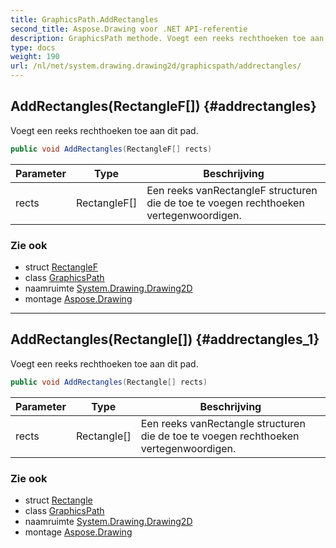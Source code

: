 ```yaml
---
title: GraphicsPath.AddRectangles
second_title: Aspose.Drawing voor .NET API-referentie
description: GraphicsPath methode. Voegt een reeks rechthoeken toe aan dit pad.
type: docs
weight: 190
url: /nl/net/system.drawing.drawing2d/graphicspath/addrectangles/
---
```

## AddRectangles(RectangleF[]) {#addrectangles}

Voegt een reeks rechthoeken toe aan dit pad.

```csharp
public void AddRectangles(RectangleF[] rects)
```

| Parameter | Type | Beschrijving |
| --- | --- | --- |
| rects | RectangleF[] | Een reeks vanRectangleF structuren die de toe te voegen rechthoeken vertegenwoordigen. |

### Zie ook

* struct [RectangleF](../../../system.drawing/rectanglef/)
* class [GraphicsPath](../)
* naamruimte [System.Drawing.Drawing2D](../../graphicspath/)
* montage [Aspose.Drawing](../../../)

---

## AddRectangles(Rectangle[]) {#addrectangles_1}

Voegt een reeks rechthoeken toe aan dit pad.

```csharp
public void AddRectangles(Rectangle[] rects)
```

| Parameter | Type | Beschrijving |
| --- | --- | --- |
| rects | Rectangle[] | Een reeks vanRectangle structuren die de toe te voegen rechthoeken vertegenwoordigen. |

### Zie ook

* struct [Rectangle](../../../system.drawing/rectangle/)
* class [GraphicsPath](../)
* naamruimte [System.Drawing.Drawing2D](../../graphicspath/)
* montage [Aspose.Drawing](../../../)


